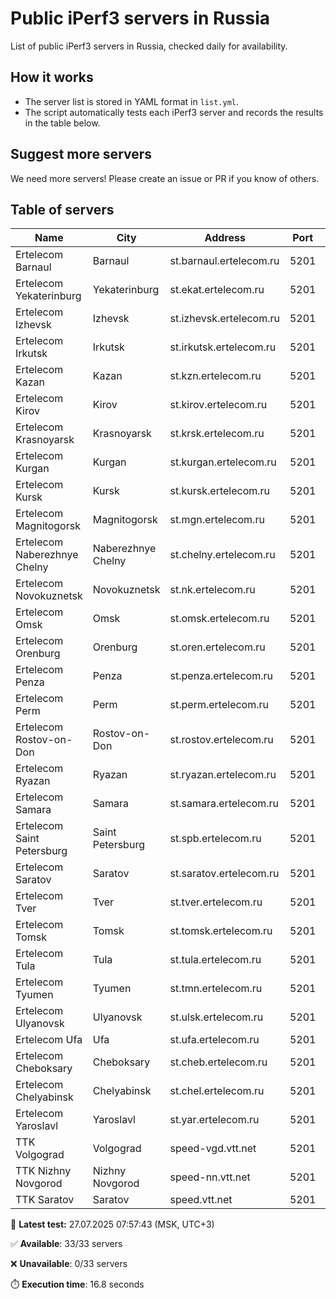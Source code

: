 # Public iPerf3 servers in Russia

List of public iPerf3 servers in Russia, checked daily for availability.

## How it works
- The server list is stored in YAML format in `list.yml`.
- The script automatically tests each iPerf3 server and records the results in the table below.

## Suggest more servers
We need more servers! Please create an issue or PR if you know of others.

## Table of servers

| Name | City | Address | Port | Status |
|------|------|---------|------|--------|
| Ertelecom Barnaul | Barnaul | st.barnaul.ertelecom.ru | 5201 | ✅ |
| Ertelecom Yekaterinburg | Yekaterinburg | st.ekat.ertelecom.ru | 5201 | ✅ |
| Ertelecom Izhevsk | Izhevsk | st.izhevsk.ertelecom.ru | 5201 | ✅ |
| Ertelecom Irkutsk | Irkutsk | st.irkutsk.ertelecom.ru | 5201 | ✅ |
| Ertelecom Kazan | Kazan | st.kzn.ertelecom.ru | 5201 | ✅ |
| Ertelecom Kirov | Kirov | st.kirov.ertelecom.ru | 5201 | ✅ |
| Ertelecom Krasnoyarsk | Krasnoyarsk | st.krsk.ertelecom.ru | 5201 | ✅ |
| Ertelecom Kurgan | Kurgan | st.kurgan.ertelecom.ru | 5201 | ✅ |
| Ertelecom Kursk | Kursk | st.kursk.ertelecom.ru | 5201 | ✅ |
| Ertelecom Magnitogorsk | Magnitogorsk | st.mgn.ertelecom.ru | 5201 | ✅ |
| Ertelecom Naberezhnye Chelny | Naberezhnye Chelny | st.chelny.ertelecom.ru | 5201 | ✅ |
| Ertelecom Novokuznetsk | Novokuznetsk | st.nk.ertelecom.ru | 5201 | ✅ |
| Ertelecom Omsk | Omsk | st.omsk.ertelecom.ru | 5201 | ✅ |
| Ertelecom Orenburg | Orenburg | st.oren.ertelecom.ru | 5201 | ✅ |
| Ertelecom Penza | Penza | st.penza.ertelecom.ru | 5201 | ✅ |
| Ertelecom Perm | Perm | st.perm.ertelecom.ru | 5201 | ✅ |
| Ertelecom Rostov-on-Don | Rostov-on-Don | st.rostov.ertelecom.ru | 5201 | ✅ |
| Ertelecom Ryazan | Ryazan | st.ryazan.ertelecom.ru | 5201 | ✅ |
| Ertelecom Samara | Samara | st.samara.ertelecom.ru | 5201 | ✅ |
| Ertelecom Saint Petersburg | Saint Petersburg | st.spb.ertelecom.ru | 5201 | ✅ |
| Ertelecom Saratov | Saratov | st.saratov.ertelecom.ru | 5201 | ✅ |
| Ertelecom Tver | Tver | st.tver.ertelecom.ru | 5201 | ✅ |
| Ertelecom Tomsk | Tomsk | st.tomsk.ertelecom.ru | 5201 | ✅ |
| Ertelecom Tula | Tula | st.tula.ertelecom.ru | 5201 | ✅ |
| Ertelecom Tyumen | Tyumen | st.tmn.ertelecom.ru | 5201 | ✅ |
| Ertelecom Ulyanovsk | Ulyanovsk | st.ulsk.ertelecom.ru | 5201 | ✅ |
| Ertelecom Ufa | Ufa | st.ufa.ertelecom.ru | 5201 | ✅ |
| Ertelecom Cheboksary | Cheboksary | st.cheb.ertelecom.ru | 5201 | ✅ |
| Ertelecom Chelyabinsk | Chelyabinsk | st.chel.ertelecom.ru | 5201 | ✅ |
| Ertelecom Yaroslavl | Yaroslavl | st.yar.ertelecom.ru | 5201 | ✅ |
| TTK Volgograd | Volgograd | speed-vgd.vtt.net | 5201 | ✅ |
| TTK Nizhny Novgorod | Nizhny Novgorod | speed-nn.vtt.net | 5201 | ✅ |
| TTK Saratov | Saratov | speed.vtt.net | 5201 | ✅ |

📅 **Latest test:** 27.07.2025 07:57:43 (MSK, UTC+3)

✅ **Available**: 33/33 servers

❌ **Unavailable**: 0/33 servers

⏱️ **Execution time**: 16.8 seconds

